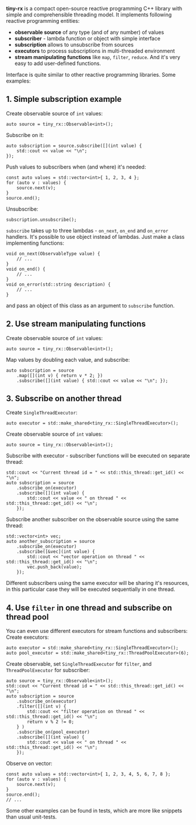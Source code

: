 **tiny-rx** is a compact open-source reactive programming C++ library with simple and comprehensible threading model.
It implements following reactive programming entities:
- **observable source** of any type (and of any number) of values
- **subscriber** - lambda function or object with simple interface
- **subscription** allows to unsubscribe from sources
- **executors** to process subscriptions in multi-threaded environment
- **stream manipulating functions** like ```map```, ```filter```, ```reduce```. And it's very easy to add user-defined functions.

Interface is quite similar to other reactive programming libraries. Some examples:

## 1. Simple subscription example
Create observable source of ```int``` values:
```
auto source = tiny_rx::Observable<int>();
```
Subscribe on it:
```
auto subscription = source.subscribe([](int value) {
    std::cout << value << "\n";
});
```
Push values to subscribers when (and where) it's needed:
```
const auto values = std::vector<int>{ 1, 2, 3, 4 };
for (auto v : values) {
    source.next(v);
}
source.end();
```
Unsubscribe:
```
subscription.unsubscribe();
```

```subscribe``` takes up to three lambdas - ```on_next```, ```on_end``` and ```on_error``` handlers.
It's possible to use object instead of lambdas. Just make a class implementing functions:
```
void on_next(ObservableType value) {
    // ...
}
void on_end() {
    // ...
}
void on_error(std::string description) {
    // ...
}
```
and pass an object of this class as an argument to ```subscribe``` function.

## 2. Use stream manipulating functions
Create observable source of ```int``` values:
```
auto source = tiny_rx::Observable<int>();
```
Map values by doubling each value, and subscribe:
```
auto subscription = source
    .map([](int v) { return v * 2; })
    .subscribe([](int value) { std::cout << value << "\n"; });
```

## 3. Subscribe on another thread
Create ```SingleThreadExecutor```:
```
auto executor = std::make_shared<tiny_rx::SingleThreadExecutor>();
```
Create observable source of ```int``` values:
```
auto source = tiny_rx::Observable<int>();
```
Subscribe with executor - subscriber functions will be executed on separate thread:
```
std::cout << "Current thread id = " << std::this_thread::get_id() << "\n";
auto subscription = source
    .subscribe_on(executor)
    .subscribe([](int value) {
        std::cout << value << " on thread " << std::this_thread::get_id() << "\n";
    });
```
Subscribe another subscriber on the observable source using the same thread:
```
std::vector<int> vec;
auto another_subscription = source
    .subscribe_on(executor)
    .subscribe([&vec](int value) {
        std::cout << "vector operation on thread " << std::this_thread::get_id() << "\n";
        vec.push_back(value);
    });
```
Different subscribers using the same executor will be sharing it's resources, in this particular case they will be executed sequentially in one thread.

## 4. Use ```filter``` in one thread and subscribe on thread pool
You can even use different executors for stream functions and subscribers:
Create executors:
```
auto executor = std::make_shared<tiny_rx::SingleThreadExecutor>();
auto pool_executor = std::make_shared<tiny_rx::ThreadPoolExecutor>(6);
```
Create observable, set ```SingleThreadExecutor``` for ```filter```, and ```ThreadPoolExecutor``` for subscriber:
```
auto source = tiny_rx::Observable<int>();
std::cout << "Current thread id = " << std::this_thread::get_id() << "\n";
auto subscription = source
    .subscribe_on(executor)
    .filter([](int v) {
        std::cout << "filter operation on thread " << std::this_thread::get_id() << "\n";
        return v % 2 != 0;
    } )
    .subscribe_on(pool_executor)
    .subscribe([](int value) {
        std::cout << value << " on thread " << std::this_thread::get_id() << "\n";
    });
```
Observe on vector:
```
const auto values = std::vector<int>{ 1, 2, 3, 4, 5, 6, 7, 8 };
for (auto v : values) {
    source.next(v);
}
source.end();
// ...
```

Some other examples can be found in tests, which are more like snippets than usual unit-tests.
